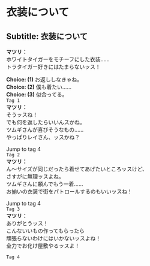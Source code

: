# 衣装について

  
## Subtitle: 衣装について
  
**マツリ：**  
ホワイトタイガーをモチーフにした衣装……  
トラタイガー好きにはたまらないッス！  
  
**Choice: (1)**  お返ししなきゃね。  
**Choice: (2)**  僕も着たい……  
**Choice: (3)**  似合ってる。  
`Tag 1`  
**マツリ：**  
そうッスね！  
でも何を返したらいいんスかね。  
ツムギさんが喜びそうなもの……  
やっぱりレイさん、ッスかね？  
  
Jump to tag 4  
`Tag 2`  
**マツリ：**  
ん～サイズが同じだったら着せてあげたいところッスけど、  
さすがに無理ッスよね。  
ツムギさんに頼んでもう一着……  
お揃いの衣装で街をパトロールするのもいいッスね！  
  
Jump to tag 4  
`Tag 3`  
**マツリ：**  
ありがとうッス！  
こんないいもの作ってもらったら  
頑張らないわけにはいかないッスよね！  
全力でお化け屋敷やるッスよ！  
  
`Tag 4`  
